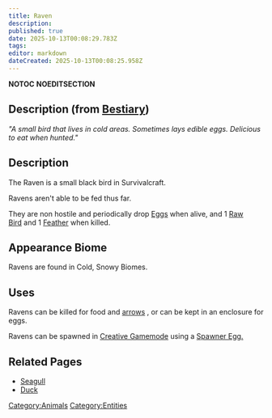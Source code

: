 ```yaml
---
title: Raven
description: 
published: true
date: 2025-10-13T00:08:29.783Z
tags: 
editor: markdown
dateCreated: 2025-10-13T00:08:25.958Z
---
```


__NOTOC__ __NOEDITSECTION__

## Description (from [Bestiary](Bestiary "wikilink"))

*"A small bird that lives in cold areas. Sometimes lays edible eggs.
Delicious to eat when hunted."*

## Description

<span style="font-size:14px;">The Raven is a small black bird in
Survivalcraft.</span>

Ravens aren't able to be fed thus far.

They are non hostile and periodically drop [Eggs](Egg "wikilink") when
alive, and 1 [Raw
Bird](http://survivalcraftgame.wikia.com/wiki/Raw_Bird) and
1 [Feather](http://survivalcraftgame.wikia.com/wiki/Feather) when
killed.

## Appearance Biome

Ravens are found in Cold, Snowy Biomes.

## Uses

Ravens can be killed for food
and [arrows](http://survivalcraftgame.wikia.com/wiki/Diamond_Tip_Arrow) ,
or can be kept in an enclosure for eggs.

Ravens can be spawned in [Creative
Gamemode](http://survivalcraftgame.wikia.com/wiki/Creative_Gamemode)
using a [Spawner
Egg.](http://survivalcraftgame.wikia.com/wiki/Creative_Eggs)

## Related Pages

  - [Seagull](Seagull "wikilink")
  - [Duck](Duck "wikilink")

[Category:Animals](Category:Animals "wikilink")
[Category:Entities](Category:Entities "wikilink")